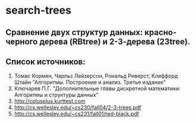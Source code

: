 # search-trees

## Сравнение двух структур данных: красно-черного дерева (RBtree) и 2-3-дерева (23tree).

## Список источников:
1. Томас Кормен, Чарльз Лейзерсон, Рональд Риверст, Клиффорд Штайн "Алгоритмы. Построение и анализ. Третье издание"
2. Ключарев П.Г. "Дополнительные главы дискретной математики: Алгоритмы и структуры данных"
3. http://cplusplus.kurttest.com
4. http://cs.wellesley.edu/~cs230/fall04/2-3-trees.pdf
5. http://cs.wellesley.edu/~cs231/fall01/red-black.pdf
